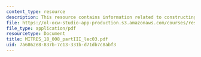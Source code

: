 ```yaml
---
content_type: resource
description: This resource contains information related to constructing bases.
file: https://ol-ocw-studio-app-production.s3.amazonaws.com/courses/res-18-008-calculus-revisited-complex-variables-differential-equations-and-linear-algebra-fall-2011/7a6862e8837b7c13331bd71db7c8abf3_MITRES_18_008_partIII_lec03.pdf
file_type: application/pdf
resourcetype: Document
title: MITRES_18_008_partIII_lec03.pdf
uid: 7a6862e8-837b-7c13-331b-d71db7c8abf3
---
```

